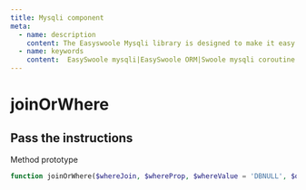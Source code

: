 ```yaml
---
title: Mysqli component
meta:
  - name: description
    content: The Easyswoole Mysqli library is designed to make it easy for users to make a database call in an object-oriented form. And provide basic support for advanced usage such as Orm components.
  - name: keywords
    content:  EasySwoole mysqli|EasySwoole ORM|Swoole mysqli coroutine client|swoole ORM
---
```

# joinOrWhere



## Pass the instructions

Method prototype
```php
function joinOrWhere($whereJoin, $whereProp, $whereValue = 'DBNULL', $operator = '=')
```
